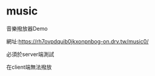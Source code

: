 # music

音樂撥放器Demo


網址:https://rh7ovpdquib0jkxonpnbog-on.drv.tw/music0/

必須於server端測試

在client端無法撥放
